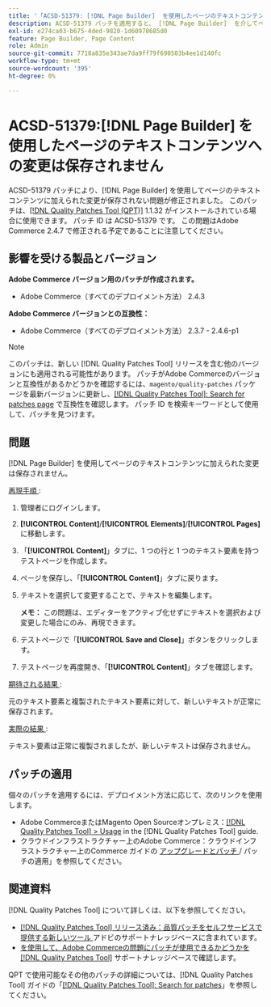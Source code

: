 ```yaml
---
title: '「ACSD-51379: [!DNL Page Builder]  を使用したページのテキストコンテンツの変更は保存されません」'
description: ACSD-51379 パッチを適用すると、 [!DNL Page Builder]  を介してページのテキストコンテンツに加えられた変更が保存されないAdobe Commerceの問題を修正できます。
exl-id: e274ca03-b675-4ded-9820-1d60978685d0
feature: Page Builder, Page Content
role: Admin
source-git-commit: 7718a835e343ae7da9ff79f690503b4ee1d140fc
workflow-type: tm+mt
source-wordcount: '395'
ht-degree: 0%

---
```


# ACSD-51379:[!DNL Page Builder] を使用したページのテキストコンテンツへの変更は保存されません

ACSD-51379 パッチにより、[!DNL Page Builder] を使用してページのテキストコンテンツに加えられた変更が保存されない問題が修正されました。 このパッチは、[[!DNL Quality Patches Tool (QPT)]](/help/announcements/adobe-commerce-announcements/magento-quality-patches-released-new-tool-to-self-serve-quality-patches.md) 1.1.32 がインストールされている場合に使用できます。 パッチ ID は ACSD-51379 です。 この問題はAdobe Commerce 2.4.7 で修正される予定であることに注意してください。

## 影響を受ける製品とバージョン

**Adobe Commerce バージョン用のパッチが作成されます。**

* Adobe Commerce（すべてのデプロイメント方法） 2.4.3

**Adobe Commerce バージョンとの互換性：**

* Adobe Commerce（すべてのデプロイメント方法） 2.3.7 - 2.4.6-p1

>[!NOTE]
>
>このパッチは、新しい [!DNL Quality Patches Tool] リリースを含む他のバージョンにも適用される可能性があります。 パッチがAdobe Commerceのバージョンと互換性があるかどうかを確認するには、`magento/quality-patches` パッケージを最新バージョンに更新し、[[!DNL Quality Patches Tool]: Search for patches page](https://experienceleague.adobe.com/tools/commerce-quality-patches/index.html?lang=ja) で互換性を確認します。 パッチ ID を検索キーワードとして使用して、パッチを見つけます。

## 問題

[!DNL Page Builder] を使用してページのテキストコンテンツに加えられた変更は保存されません。

<u> 再現手順 </u>:

1. 管理者にログインします。
1. **[!UICONTROL Content]**/**[!UICONTROL Elements]**/**[!UICONTROL Pages]** に移動します。
1. 「**[!UICONTROL Content]**」タブに、1 つの行と 1 つのテキスト要素を持つテストページを作成します。
1. ページを保存し、「**[!UICONTROL Content]**」タブに戻ります。
1. テキストを選択して変更することで、テキストを編集します。

   **メモ：** この問題は、エディターをアクティブ化せずにテキストを選択および変更した場合にのみ、再現できます。

1. テストページで「**[!UICONTROL Save and Close]**」ボタンをクリックします。
1. テストページを再度開き、「**[!UICONTROL Content]**」タブを確認します。

<u> 期待される結果 </u>:

元のテキスト要素と複製されたテキスト要素に対して、新しいテキストが正常に保存されます。

<u> 実際の結果 </u>:

テキスト要素は正常に複製されましたが、新しいテキストは保存されません。

## パッチの適用

個々のパッチを適用するには、デプロイメント方法に応じて、次のリンクを使用します。

* Adobe CommerceまたはMagento Open Sourceオンプレミス：[[!DNL Quality Patches Tool] > Usage](https://experienceleague.adobe.com/docs/commerce-operations/tools/quality-patches-tool/usage.html?lang=ja) in the [!DNL Quality Patches Tool] guide.
* クラウドインフラストラクチャー上のAdobe Commerce：クラウドインフラストラクチャー上のCommerce ガイドの [ アップグレードとパッチ ](https://experienceleague.adobe.com/docs/commerce-cloud-service/user-guide/develop/upgrade/apply-patches.html?lang=ja)/ パッチの適用」を参照してください。

## 関連資料

[!DNL Quality Patches Tool] について詳しくは、以下を参照してください。

* [[!DNL Quality Patches Tool]  リリース済み：品質パッチをセルフサービスで提供する新しいツール ](/help/announcements/adobe-commerce-announcements/magento-quality-patches-released-new-tool-to-self-serve-quality-patches.md) アドビのサポートナレッジベースに含まれています。
* [ を使用して、Adobe Commerceの問題にパッチが使用できるかどうかを  [!DNL Quality Patches Tool]](/help/support-tools/patches-available-in-qpt-tool/check-patch-for-magento-issue-with-magento-quality-patches.md) サポートナレッジベースで確認します。

QPT で使用可能なその他のパッチの詳細については、[!DNL Quality Patches Tool] ガイドの「[[!DNL Quality Patches Tool]: Search for patches](https://experienceleague.adobe.com/tools/commerce-quality-patches/index.html?lang=ja)」を参照してください。
